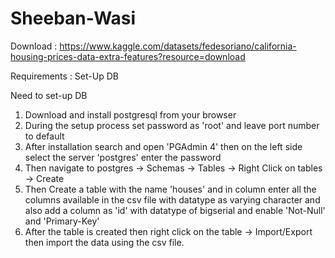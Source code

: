 # Sheeban-Wasi

Download : https://www.kaggle.com/datasets/fedesoriano/california-housing-prices-data-extra-features?resource=download

Requirements : Set-Up DB

Need to set-up DB
1) Download and install postgresql from your browser
2) During the setup process set password as 'root' and leave port number to default
3) After installation search and open 'PGAdmin 4' then on the left side select the server 'postgres' enter the password
4) Then navigate to postgres -> Schemas -> Tables -> Right Click on tables -> Create
5) Then Create a table with the name 'houses' and in column enter all the columns available in the csv file with datatype as varying character and also add a column as 'id' with datatype of bigserial and enable 'Not-Null' and 'Primary-Key'
6) After the table is created then right click on the table -> Import/Export then import the data using the csv file.
